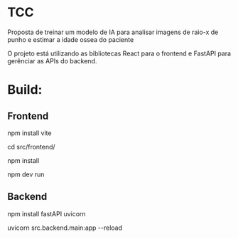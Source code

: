 
# TCC

Proposta de treinar um modelo de IA para analisar imagens de raio-x de punho e estimar a idade ossea do paciente

O projeto está utilizando as bibliotecas React para o frontend e FastAPI para gerênciar as APIs do backend.

# Build:
## Frontend
npm install vite

cd src/frontend/

npm install

npm dev run

## Backend

npm install fastAPI uvicorn

uvicorn src.backend.main:app --reload 

